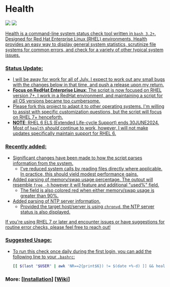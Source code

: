# Health
<p align="left">
<a href="./LICENSE.md"><img src="https://img.shields.io/github/license/zpiatt/health"></a>
<a href="https://github.com/zpiatt/health/releases"><img src="https://img.shields.io/github/v/release/zpiatt/health">
</p>

Health is a command-line system status check tool written in `bash 3.2+`. Designed for Red Hat Enterprise Linux (RHEL) environments, Health provides an easy way to display general system statistics, scrutinize file systems for common errors, and check for a variety of other typical system issues.

### Status Update:
  - I will be away for work for all of July. I expect to work out any small bugs with the changes below in that time, and push a release upon my return.
  - __Focus on RedHat Enterprise Linux__: The script is now focused on RHEL version 7+. I work in a RedHat environment, and maintaining a script for all OS versions became too cumbersome.
  - Please fork this project to adapt it to other operating systems. I'm willing to assist with specific customization questions, but the script will focus on RHEL 7+ henceforth.
  - __NOTE__: RHEL 6 ELS (Extended Life-cycle Support) ends 30JUNE2024. Most of `health` *should* continue to work, however, I will not make updates specifically maintain support for RHEL 6.

### Recently added:
  - Significant changes have been made to how the script parses information from the system.
      - I've reduced system calls by reading files directly where applicable. In practice, this should yield modest performance gains.
  - Added parsing of memory/swap usage percentage. The output will resemble `free -h` however it will feature and additional "used%" field.
      - The field is also colored red when either memory/swap usage is greater than 90%.
  - Added parsing of NTP server information.
      - Provided the target host/server is using `chronyd`, the NTP server status is also displayed.

If you're using RHEL 7 or later and encounter issues or have suggestions for routine error checks, please feel free to reach out!

### Suggested Usage:
  - To run this check once daily during the first login, you can add the following line to your `.bashrc`:
    ```bash
    [[ $(last "$USER" | awk 'NR==2{print$6}) != $(date +%-d) ]] && health
    ```

### More: \[[Installation](https://github.com/zpiatt/health/wiki/Installation)\] \[[Wiki](https://github.com/zpiatt/health/wiki)\]
